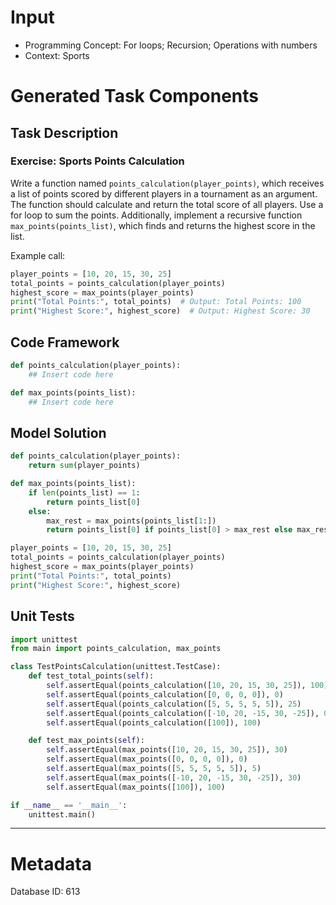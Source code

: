 # Input
- Programming Concept: For loops; Recursion; Operations with numbers
- Context: Sports

# Generated Task Components
## Task Description
### Exercise: Sports Points Calculation

Write a function named `points_calculation(player_points)`, which receives a list of points scored by different players in a tournament as an argument. The function should calculate and return the total score of all players. Use a for loop to sum the points. Additionally, implement a recursive function `max_points(points_list)`, which finds and returns the highest score in the list.

Example call:
```python
player_points = [10, 20, 15, 30, 25]
total_points = points_calculation(player_points)
highest_score = max_points(player_points)
print("Total Points:", total_points)  # Output: Total Points: 100
print("Highest Score:", highest_score)  # Output: Highest Score: 30
```

## Code Framework
```python
def points_calculation(player_points):
    ## Insert code here

def max_points(points_list):
    ## Insert code here

```

## Model Solution
```python
def points_calculation(player_points):
    return sum(player_points)

def max_points(points_list):
    if len(points_list) == 1:
        return points_list[0]
    else:
        max_rest = max_points(points_list[1:])
        return points_list[0] if points_list[0] > max_rest else max_rest

player_points = [10, 20, 15, 30, 25]
total_points = points_calculation(player_points)
highest_score = max_points(player_points)
print("Total Points:", total_points)
print("Highest Score:", highest_score)
```

## Unit Tests
```python
import unittest
from main import points_calculation, max_points

class TestPointsCalculation(unittest.TestCase):
    def test_total_points(self):
        self.assertEqual(points_calculation([10, 20, 15, 30, 25]), 100)
        self.assertEqual(points_calculation([0, 0, 0, 0]), 0)
        self.assertEqual(points_calculation([5, 5, 5, 5, 5]), 25)
        self.assertEqual(points_calculation([-10, 20, -15, 30, -25]), 0)
        self.assertEqual(points_calculation([100]), 100)

    def test_max_points(self):
        self.assertEqual(max_points([10, 20, 15, 30, 25]), 30)
        self.assertEqual(max_points([0, 0, 0, 0]), 0)
        self.assertEqual(max_points([5, 5, 5, 5, 5]), 5)
        self.assertEqual(max_points([-10, 20, -15, 30, -25]), 30)
        self.assertEqual(max_points([100]), 100)

if __name__ == '__main__':
    unittest.main()
```
___
# Metadata
Database ID: 613
